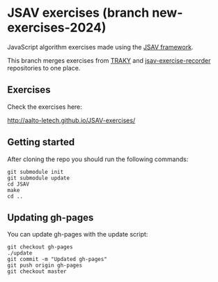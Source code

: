 # JSAV exercises (branch new-exercises-2024)

JavaScript algorithm exercises made using the [JSAV framework](https://github.com/vkaravir/JSAV).

This branch merges exercises from [TRAKY](https://version.aalto.fi/gitlab/course/traky) and [jsav-exercise-recorder](https://github.com/Aalto-LeTech/jsav-exercise-recorder) repositories to one place.

## Exercises

Check the exercises here:

http://aalto-letech.github.io/JSAV-exercises/

## Getting started

After cloning the repo you should run the following commands:

```
git submodule init
git submodule update
cd JSAV
make
cd ..
```

## Updating gh-pages

You can update gh-pages with the update script:

```
git checkout gh-pages
./update
git commit -m "Updated gh-pages"
git push origin gh-pages
git checkout master
```
